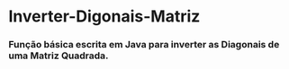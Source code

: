 # Inverter-Digonais-Matriz

### Função básica escrita em Java para inverter as Diagonais de uma Matriz Quadrada.
